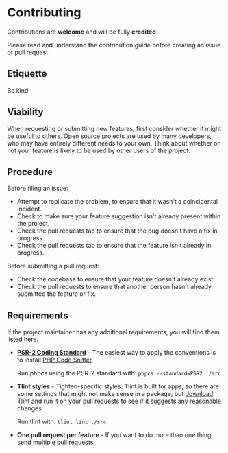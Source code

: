# Contributing

Contributions are **welcome** and will be fully **credited**.

Please read and understand the contribution guide before creating an issue or pull request.

## Etiquette

Be kind.

## Viability

When requesting or submitting new features, first consider whether it might be useful to others. Open source projects are used by many developers, who may have entirely different needs to your own. Think about whether or not your feature is likely to be used by other users of the project.

## Procedure

Before filing an issue:

- Attempt to replicate the problem, to ensure that it wasn't a coincidental incident.
- Check to make sure your feature suggestion isn't already present within the project.
- Check the pull requests tab to ensure that the bug doesn't have a fix in progress.
- Check the pull requests tab to ensure that the feature isn't already in progress.

Before submitting a pull request:

- Check the codebase to ensure that your feature doesn't already exist.
- Check the pull requests to ensure that another person hasn't already submitted the feature or fix.

## Requirements

If the project maintainer has any additional requirements, you will find them listed here.

- **[PSR-2 Coding Standard](https://github.com/php-fig/fig-standards/blob/master/accepted/PSR-2-coding-style-guide.md)** - The easiest way to apply the conventions is to install [PHP Code Sniffer](https://github.com/PHPCSStandards/PHP_CodeSniffer/).
    
    Run phpcs using the PSR-2 standard with: `phpcs --standard=PSR2 ./src`

- **Tlint styles** - Tighten-specific styles. Tlint is built for apps, so there are some settings that might not make sense in a package, but [download Tlint](https://github.com/tightenco/tlint) and run it on your pull requests to see if it suggests any reasonable changes.

    Run tlint with: `tlint lint ./src`

- **One pull request per feature** - If you want to do more than one thing, send multiple pull requests.

